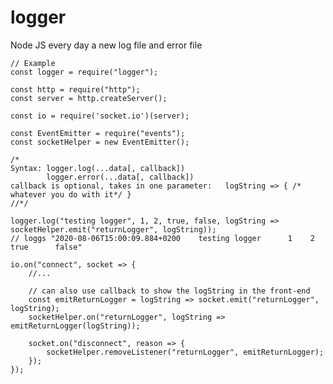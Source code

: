 # logger
Node JS every day a new log file and error file

<pre>
<code>// Example
const logger = require("logger");

const http = require("http");
const server = http.createServer();

const io = require('socket.io')(server);

const EventEmitter = require("events");
const socketHelper = new EventEmitter();

/*
Syntax: logger.log(...data[, callback]) 
        logger.error(...data[, callback])
callback is optional, takes in one parameter:   logString => { /* whatever you do with it*/ }
//*/

logger.log("testing logger", 1, 2, true, false, logString => socketHelper.emit("returnLogger", logString));
// loggs "2020-08-06T15:00:09.884+0200    testing logger      1    2     true      false"    

io.on("connect", socket => {
    //...
    
    // can also use callback to show the logString in the front-end
    const emitReturnLogger = logString => socket.emit("returnLogger", logString);
    socketHelper.on("returnLogger", logString => emitReturnLogger(logString));
    
    socket.on("disconnect", reason => {
        socketHelper.removeListener("returnLogger", emitReturnLogger);
    });
});</code>
</pre>
